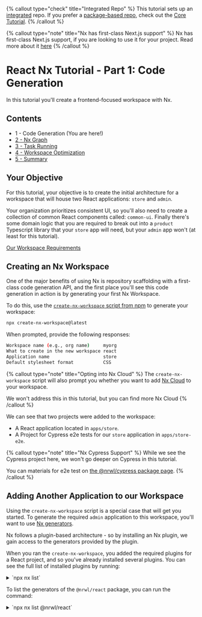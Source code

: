 {% callout type="check" title="Integrated Repo" %}
This tutorial sets up an [integrated](/concepts/integrated-vs-package-based) repo. If you prefer a [package-based repo](/concepts/integrated-vs-package-based), check out the [Core Tutorial](/getting-started/core-tutorial).
{% /callout %}

{% callout type="note" title="Nx has first-class Next.js support" %}
Nx has first-class Next.js support, if you are looking to use it for your project. Read more about it [here](/packages/next)
{% /callout %}

# React Nx Tutorial - Part 1: Code Generation

In this tutorial you'll create a frontend-focused workspace with Nx.

## Contents

- 1 - Code Generation (You are here!)
- [2 - Nx Graph](/react-tutorial/2-nx-graph)
- [3 - Task Running](/react-tutorial/3-task-running)
- [4 - Workspace Optimization](/react-tutorial/4-workspace-optimization)
- [5 - Summary](/react-tutorial/5-summary)

## Your Objective

For this tutorial, your objective is to create the initial architecture for a workspace that will house two React applications: `store` and `admin`.

Your organization prioritizes consistent UI, so you'll also need to create a collection of common React components called: `common-ui`. Finally there's some domain logic that you are required to break out into a `product` Typescript library that your `store` app will need, but your `admin` app won't (at least for this tutorial).

[Our Workspace Requirements](/shared/react-tutorial/requirements-diagram.png)

## Creating an Nx Workspace

One of the major benefits of using Nx is repository scaffolding with a first-class code generation API, and the first place you'll see this code generation in action is by generating your first Nx Workspace.

To do this, use the [`create-nx-workspace` script from npm](https://www.npmjs.com/package/create-nx-workspace) to generate your workspace:

```bash
npx create-nx-workspace@latest
```

When prompted, provide the following responses:

```bash
Workspace name (e.g., org name)     myorg
What to create in the new workspace react
Application name                    store
Default stylesheet format           CSS
```

{% callout type="note" title="Opting into Nx Cloud" %}
The `create-nx-workspace` script will also prompt you whether you want to add [Nx Cloud](https://nx.app) to your workspace.

We won't address this in this tutorial, but you can find more Nx Cloud
{% /callout %}

We can see that two projects were added to the workspace:

- A React application located in `apps/store`.
- A Project for Cypress e2e tests for our `store` application in `apps/store-e2e`.

{% callout type="note" title="Nx Cypress Support" %}
While we see the Cypress project here, we won't go deeper on Cypress in this tutorial.

You can materials for e2e test on [the @nrwl/cypress package page](/packages/cypress).
{% /callout %}

## Adding Another Application to our Workspace

Using the `create-nx-workspace` script is a special case that will get you started. To generate the required `admin` application to this workspace, you'll want to use [Nx generators](/plugin-features/use-code-generators).

Nx follows a plugin-based architecture - so by installing an Nx plugin, we gain access to the generators provided by the plugin.

When you ran the `create-nx-workspace`, you added the required plugins for a React project, and so you've already installed several plugins. You can see the full list of installed plugins by running:

<details>
<summary>`npx nx list`</summary>

```bash
 >  NX   Local workspace plugins:

 > NX Installed plugins:

@nrwl/cypress (executors,generators)
@nrwl/jest (executors,generators)
@nrwl/js (executors,generators)
@nrwl/linter (executors,generators)
@nrwl/nx-cloud (generators)
@nrwl/react (executors,generators)
@nrwl/rollup (executors,generators)
@nrwl/storybook (executors,generators)
@nrwl/web (executors,generators)
@nrwl/webpack (executors,generators)
@nrwl/workspace (executors,generators)
nx (executors)

> NX Also available:

@nrwl/angular (executors,generators)
@nrwl/detox (executors,generators)
@nrwl/esbuild (executors,generators)
@nrwl/expo (executors,generators)
@nrwl/express (generators)
@nrwl/nest (generators)
@nrwl/next (executors,generators)
@nrwl/node (executors,generators)
@nrwl/nx-plugin (executors,generators)
@nrwl/react-native (executors,generators)

> NX Community plugins:

nx-plugins - Nx plugin integrations with ESBuild / Vite / Snowpack / Prisma, with derived ESBuild / nowpack / ... plugins.
@codebrew/nx-aws-cdk - An Nx plugin for aws cdk develop.
...
```

</details>

To list the generators of the `@nrwl/react` package, you can run the command:

<details>
<summary>`npx nx list @nrwl/react`</summary>

```bash

 >  NX   Capabilities in @nrwl/react:

   GENERATORS

   init : Initialize the `@nrwl/react` plugin.
   application : Create a React application.
   library : Create a React library.
   component : Create a React component.
   redux : Create a Redux slice for a project.
   storybook-configuration : Set up storybook for a React app or library.
   component-story : Generate storybook story for a React component.
   stories : Create stories/specs for all components declared in an app or library.
   component-cypress-spec : Create a Cypress spec for a UI component that has a story.
   hook : Create a hook.
   cypress-component-configuration : Setup Cypress component testing for a React project.
   component-test : Generate a Cypress component test for a React component.
   setup-tailwind : Set up Tailwind configuration for a project.

   EXECUTORS/BUILDERS

   module-federation-dev-server : Serve a host or remote application.
```

{% callout type="note" title="Nx Console" %}
The [Nx Console VsCode Plugin]() can also be used to give you a full filterable list of all generators you have currently installed.
{% /callout %}

Since we want to add another React application to our workspace, the `application` generator above looks most helpful.

{% callout type="note" title="Discovering Generator Options" %}
To see all options for the `application` generator, you can run the command:

<details>
<summary>`npx nx generate @nrwl/react:application --help`</summary>

```bash
>  NX   generate @nrwl/react:application [name] [options,...]

From: @nrwl/react (v14.8.3)
Name: application (aliases: app)

Create a React application for Nx.

Options:
--name The name of the application. [string]
--directory, -dir The directory of the new application. [string]
--style, -s The file extension to be used for style files. [string] [default: "css"]
--linter The tool to use for running lint checks. [string] [choices: "eslint", "tslint"] [default:
"eslint"]
--routing Generate application with routes. [boolean]
--skipFormat Skip formatting files. [boolean]
--skipWorkspaceJson Skip updating `workspace.json` with default options [boolean]
based on values provided to this app (e.g. babel,
style).
--unitTestRunner Test runner to use for unit tests. [string] [choices: "jest", "none"] [default:
"jest"]
--e2eTestRunner Test runner to use for end to end (E2E) tests. [string] [choices: "cypress", "none"] [default:
"cypress"]
--tags, -t Add tags to the application (used for linting). [string]
--pascalCaseFiles, -P Use pascal case component file name (e.g. [boolean]
`App.tsx`).
--classComponent, -C Use class components instead of functional [boolean]
component.
--js Generate JavaScript files rather than TypeScript [boolean]
files.
--globalCss Default is `false`. When `true`, the component is [boolean]
generated with `*.css`/`*.scss` instead of
`*.module.css`/`*.module.scss`.
--strict Creates an application with strict mode and strict [boolean] [default: true]
type checking.
--setParserOptionsProject Whether or not to configure the ESLint [boolean]
`parserOptions.project` option. We do not do this
by default for lint performance reasons.
--standaloneConfig Split the project configuration into [boolean]
`<projectRoot>/project.json` rather than including
it inside `workspace.json`.
--compiler The compiler to use. [string] [choices: "babel", "swc"] [default:
"babel"]
--skipDefaultProject Skip setting the project as the default project. [boolean]
When `false` (the default), the project is set as
the default project only if there is no default
project already set.

Examples:
nx g app myapp --directory=myorg Generate `apps/myorg/myapp` and `apps/myorg/myapp-e2e`
nx g app myapp --classComponent Use class components instead of functional components
nx g app myapp --routing Set up React Router

Find more information and examples at: https://nx.dev/packages/react/generators/application

```

</details>

Additionally, the [Nx Console VsCode Plugin]() provides a form for all generators that creates good discoverability for generator options as well.
{% /callout %}

Running generators uses the following syntax:

[Nx Generator Syntax)[/shared/react-tutorials/generator-syntax.png]

To run the generator and create our `admin` application, we can run the command:

<details>
<summary>`npx nx g @nrwl/react:app admin`</summary>

```bash
>  NX  Generating @nrwl/react:application

CREATE apps/admin/.babelrc
CREATE apps/admin/.browserslistrc
CREATE apps/admin/src/app/app.spec.tsx
CREATE apps/admin/src/app/nx-welcome.tsx
CREATE apps/admin/src/assets/.gitkeep
CREATE apps/admin/src/environments/environment.prod.ts
CREATE apps/admin/src/environments/environment.ts
CREATE apps/admin/src/favicon.ico
CREATE apps/admin/src/index.html
CREATE apps/admin/src/main.tsx
CREATE apps/admin/src/polyfills.ts
CREATE apps/admin/tsconfig.app.json
CREATE apps/admin/tsconfig.json
CREATE apps/admin/src/app/app.module.css
CREATE apps/admin/src/app/app.tsx
CREATE apps/admin/src/styles.css
CREATE apps/admin/project.json
CREATE apps/admin/.eslintrc.json
CREATE apps/admin-e2e/cypress.config.ts
CREATE apps/admin-e2e/src/e2e/app.cy.ts
CREATE apps/admin-e2e/src/fixtures/example.json
CREATE apps/admin-e2e/src/support/app.po.ts
CREATE apps/admin-e2e/src/support/commands.ts
CREATE apps/admin-e2e/src/support/e2e.ts
CREATE apps/admin-e2e/tsconfig.json
CREATE apps/admin-e2e/project.json
CREATE apps/admin-e2e/.eslintrc.json
CREATE apps/admin/jest.config.ts
CREATE apps/admin/tsconfig.spec.json

```

{% callout type="note" title="Dry Run" %}
Adding the option `--dry-run` to your `nx generate` command will allow you to preview in the terminal what the results of the generator would be, without actually running the generator.
{% /callout %}

</details>

## Generating Libraries

To create our `common-ui` and `product` libraries, we'll use the `@nrwl/react:lib` and `@nrwl/js:lib` generators respectively:

{% side-by-side %}

<details>
<summary>`npx nx g @nrwl/react:lib common-ui`</summary>
```bash

> NX Generating @nrwl/react:library

CREATE libs/common-ui/project.json
CREATE libs/common-ui/.eslintrc.json
CREATE libs/common-ui/.babelrc
CREATE libs/common-ui/README.md
CREATE libs/common-ui/src/index.ts
CREATE libs/common-ui/tsconfig.json
CREATE libs/common-ui/tsconfig.lib.json
UPDATE tsconfig.base.json
CREATE libs/common-ui/jest.config.ts
CREATE libs/common-ui/tsconfig.spec.json
CREATE libs/common-ui/src/lib/common-ui.module.css
CREATE libs/common-ui/src/lib/common-ui.spec.tsx
CREATE libs/common-ui/src/lib/common-ui.tsx

````
</details>

<details>
<summary>`npx nx g @nrwl/js:lib products`</summary>
```bash
>  NX  Generating @nrwl/js:library

CREATE libs/products/README.md
CREATE libs/products/package.json
CREATE libs/products/src/index.ts
CREATE libs/products/src/lib/products.spec.ts
CREATE libs/products/src/lib/products.ts
CREATE libs/products/tsconfig.json
CREATE libs/products/tsconfig.lib.json
CREATE libs/products/.babelrc
CREATE libs/products/project.json
UPDATE tsconfig.base.json
CREATE libs/products/.eslintrc.json
CREATE libs/products/jest.config.ts
CREATE libs/products/tsconfig.spec.json
````

{% callout type="note" title="Using JS Source Code Instead of TS" %}
By default, our generators create `.ts` files for your source code. To opt into `.js` files instead, the `--js` option can be added for most applicable generators. See the [`@nrwl/js:lib` generator](/packages/js/generators/library#js) for example.
{% /callout %}

</details>
{% /side-by-side %}

{% callout type="note" title="Differences Between Apps and Libs" %}
Note that we used `application` generators for our two apps, while we used `library` generators for our `products` and `common-ui` projects.

Both `application`s and `library`s are "projects" from the perspective of Nx.

Generally, `applications` are projects that are expected to be at the "top" of the dependency tree (no other projects should consume them) and are intended to be deployed to a web server once built.

While `library`s are generally intended to be consumed by `applications` and other `library`s.

Functionally the difference will be in the `targets` defined for each (see our later lesson: [3 - Tasks](/react-tutorial/3-task-running)), and by default, `applications` will go in the `apps` directory while `library`s will go in the `libs` directory.
{% /callout %}

We should now be able to see all four required projects:

- `store` in `apps/store`
- `admin` in `apps/admin`
- `products` in `libs/products`
- `common-ui` in `libs/common-ui`

## What's Next

- Continue to [2: Project Graph](/react-tutorial/2-nx-graph)

{% callout type="note" title="Advanced Code Generation With Nx" %}
The Nx Plugin API allows for ways to create your own generators that extend the code generators that we used in this lesson. This can be a great tool for promoting consistent architecture in your workspace and organization.
To learn more, checkout our [`@nrwl/nx-plugins` package documentation](/packages/nx-plugin#generator).
{% /callout %}
